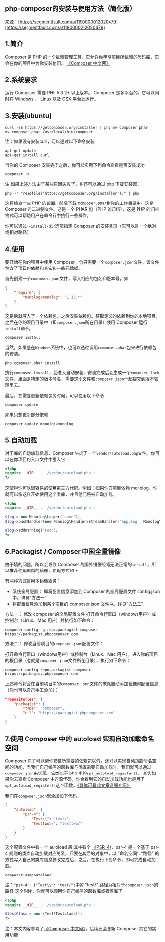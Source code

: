 ## php-composer的安装与使用方法（简化版）

来源：[https://segmentfault.com/a/1190000012020479](https://segmentfault.com/a/1190000012020479)


## 1.简介

Composer 是 PHP 的一个依赖管理工具。它允许你申明项目所依赖的代码库，它会在你的项目中为你安装他们。
[《Composer 中文网》][0]
## 2.系统要求

运行 Composer 需要 PHP 5.3.2+ 以上版本。
Composer 是多平台的，它可以同时在 Windows 、 Linux 以及 OSX 平台上运行。
## 3.安装(ubuntu)

```
curl -sS https://getcomposer.org/installer | php mv composer.phar
mv composer.phar /usr/local/bin/composer

```

注：如果没有安装curl，可以通过以下命令安装
```
apt-get update
apt-get install curl

```

当你的 Composer 安装完毕之后，你可以实用下列命令查看是否安装成功

```
composer -v

```

注 如果上述方法由于某些原因失败了，你还可以通过 php 下载安装器：
```
php -r "readfile('https://getcomposer.org/installer');" | php

```

这将检查一些 PHP 的设置，然后下载 c`omposer.phar`到你的工作目录中。这是 Composer 的二进制文件。这是一个 PHAR 包（PHP 的归档），这是 PHP 的归档格式可以帮助用户在命令行中执行一些操作。

你可以通过`--install-dir`选项指定 Composer 的安装目录（它可以是一个绝对或相对路径）
## 4.使用

要开始在你的项目中使用 Composer，你只需要一个`composer.json`文件。该文件包含了项目的依赖和其它的一些元数据。

首先创建一个`composer.json`文件，写入相应的包名和版本号，如

```json
{    
    "require": {
        "monolog/monolog": "1.13.*"
    }
}

```

这是后就写入了一个依赖包，之后安装依赖包。获取定义的依赖到你的本地项目，之后在你的项目目录中（即`composer.json`所在目录）使用 Composer 运行`install`命令。

```
composer install

```

当然，如果是在`Windows`系统中，也可以通过调用`composer.phar`包来进行依赖包的安装。

```
php composer.phar install

```

执行`composer install`，就进入自动安装，安装完成后会生成一个`composer.lock`文件，里面是特定的版本号名，需要这个文件和`composer.json`一起提交到版本管理里去。

最后，在需要更新依赖包的时候，可以使用以下命令

```
composer update

```

如果只想更新部分依赖

```
composer update monolog/monolog

```
## 5.自动加载

对于库的自动加载信息，Composer 生成了一个`vendor/autoload.php`文件。你可以在你项目的入口文件中引入它

```php
<?php
require __DIR__ . '/vendor/autoload.php';
?>
```

这使得你可以很容易的使用第三方代码。例如：如果你的项目依赖 monolog，你就可以像这样开始使用这个类库，并且他们将被自动加载。

```php
<?php
require __DIR__ . '/vendor/autoload.php';

$log = new Monolog\Logger('name');
$log->pushHandler(new Monolog\Handler\StreamHandler('app.log', Monolog\Logger::WARNING));

$log->addWarning('Foo');
?>

```
## 6.Packagist / Composer 中国全量镜像

由于墙的问题，所以会导致 Composer 的国外镜像经常无法正常的`install`，所以推荐使用国内的镜像，使用方式如下

有两种方式启用本镜像服务：


* 系统全局配置： 即将配置信息添加到 Composer 的全局配置文件 config.json 中。详见”方法一“
* 将配置信息添加到某个项目的 composer.json 文件中。详见”方法二“


方法一： 修改 composer 的全局配置文件
打开命令行窗口（windows用户）或控制台（Linux、Mac 用户）并执行如下命令：

```
composer config -g repo.packagist composer https://packagist.phpcomposer.com

```

方法二： 修改当前项目的`composer.json`配置文件：

打开命令行窗口（windows用户）或控制台（Linux、Mac 用户），进入你的项目的根目录（也就是`composer.json`文件所在目录），执行如下命令：

```
composer config repo.packagist composer https://packagist.phpcomposer.com

```

上述命令将会在当前项目中的`composer.json`文件的末尾自动添加镜像的配置信息（你也可以自己手工添加）：

```json
"repositories": {
    "packagist": {
        "type": "composer",
        "url": "https://packagist.phpcomposer.com"
    }
}

```
## 7.使用 Composer 中的 autoload 实现自动加载命名空间

Composer 除了可以帮你安装所需要的依赖包以外，还可以实现自动加载命名空间的功能，当我们自己编写的函数库与类库需要自动加载时，我们就可以通过`composer.json`来实现。它类似于 php 中的`spl_autoload_register()`， 其实如果你去查看 Composer 中的源代码，你会看到它的自动加载功能也是用了`spl_autoload_register()`这个函数。[《具体可看此文章详细介绍》][1]

我们在`composer.json`里添加如下代码：

```json
{
    "autoload": {
        "psr-4": {
            "Test\\": "test/",
            "Testtwo\\": "testtwo/"
        }
    }
}

```

这个配置文件中有一个 autoload 段,其中有个 [《PSR-4》][2]，psr-4 是一个基于 psr-4 规则的类库自动加载对应关系，只要在其后的对象中，以 ”命名空间“: “路径” 的方式写入自己的类库信息修改完成后，之后，在执行下列命令，即可完成自动加载。

```
composer dumpautoload

```

注：`"psr-4": {"Test\\": "test/"}`中的 "test/" 路径为相对于`composer.json`的路径
这个时候，你就可以调用你自己编写的函数库或者类库了

```php
<?php
require __DIR__ . '/vendor/autoload.php';

$testClass = new \Test\Testclass();
?>

```

注：本文内容参考了[《Composer 中文网》][0]，后续还会更新 Composer 其它的实用功能

[0]: http://www.phpcomposer.com/
[1]: http://blog.csdn.net/u012580566/article/details/53515938
[2]: https://segmentfault.com/a/1190000010040678
[3]: http://www.phpcomposer.com/